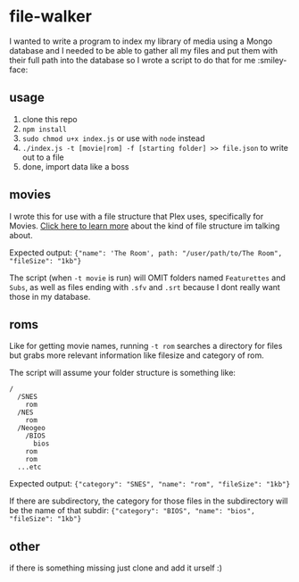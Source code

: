 # file-walker

I wanted to write a program to index my library of media using a Mongo database and I needed to be able to gather all my files and put them with their full path into the database so I wrote a script to do that for me :smiley-face:

## usage

1. clone this repo
2. `npm install`
3. `sudo chmod u+x index.js` or use with `node` instead
4. `./index.js -t [movie|rom] -f [starting folder] >> file.json` to write out to a file
5. done, import data like a boss

## movies

I wrote this for use with a file structure that Plex uses, specifically for Movies. [Click here to learn more](https://support.plex.tv/articles/naming-and-organizing-your-tv-show-files/) about the kind of file structure im talking about.

Expected output: `{"name": 'The Room', path: "/user/path/to/The Room", "fileSize": "1kb"}`

The script (when `-t movie` is run) will OMIT folders named `Featurettes` and `Subs`, as well as files ending with `.sfv` and `.srt` because I dont really want those in my database.

## roms

Like for getting movie names, running `-t rom` searches a directory for files but grabs more relevant information like filesize and category of rom.

The script will assume your folder structure is something like:
```
/
  /SNES
    rom
  /NES
    rom
  /Neogeo
    /BIOS
      bios
    rom
    rom
  ...etc
```

Expected output: `{"category": "SNES", "name": "rom", "fileSize": "1kb"}`

If there are subdirectory, the category for those files in the subdirectory will be the name of that subdir: `{"category": "BIOS", "name": "bios", "fileSize": "1kb"}`

## other

if there is something missing just clone and add it urself :)